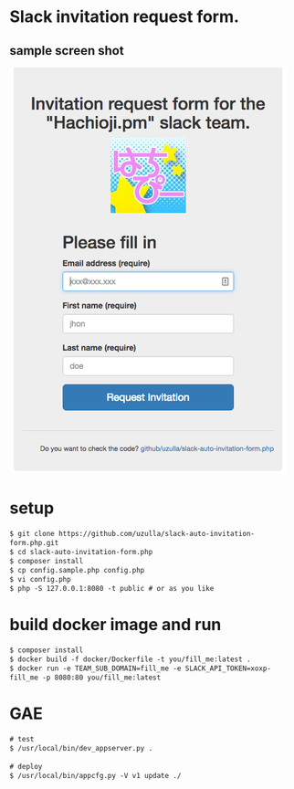 # Slack invitation request form.

## sample screen shot

![sample screen shot](sample_ss.png)

# setup

```
$ git clone https://github.com/uzulla/slack-auto-invitation-form.php.git
$ cd slack-auto-invitation-form.php
$ composer install
$ cp config.sample.php config.php
$ vi config.php
$ php -S 127.0.0.1:8080 -t public # or as you like
```

# build docker image and run

```
$ composer install
$ docker build -f docker/Dockerfile -t you/fill_me:latest .
$ docker run -e TEAM_SUB_DOMAIN=fill_me -e SLACK_API_TOKEN=xoxp-fill_me -p 8080:80 you/fill_me:latest
```

# GAE

```
# test
$ /usr/local/bin/dev_appserver.py .

# deploy
$ /usr/local/bin/appcfg.py -V v1 update ./
```

